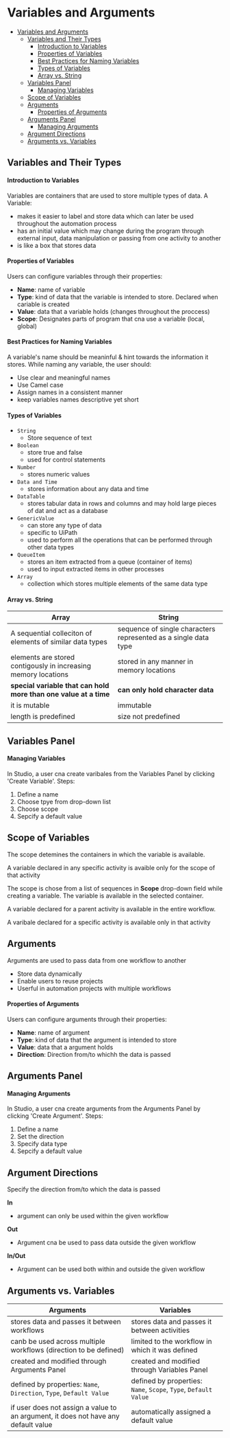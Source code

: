 # Variables and Arguments

<!-- @import "[TOC]" {cmd="toc" depthFrom=1 depthTo=6 orderedList=false} -->

<!-- code_chunk_output -->

- [Variables and Arguments](#variables-and-arguments)
  - [Variables and Their Types](#variables-and-their-types)
      - [Introduction to Variables](#introduction-to-variables)
      - [Properties of Variables](#properties-of-variables)
      - [Best Practices for Naming Variables](#best-practices-for-naming-variables)
      - [Types of Variables](#types-of-variables)
      - [Array vs. String](#array-vs-string)
  - [Variables Panel](#variables-panel)
      - [Managing Variables](#managing-variables)
  - [Scope of Variables](#scope-of-variables)
  - [Arguments](#arguments)
      - [Properties of Arguments](#properties-of-arguments)
  - [Arguments Panel](#arguments-panel)
      - [Managing Arguments](#managing-arguments)
  - [Argument Directions](#argument-directions)
  - [Arguments vs. Variables](#arguments-vs-variables)

<!-- /code_chunk_output -->

## Variables and Their Types
#### Introduction to Variables
Variables are containers that are used to store multiple types of data.
A Variable:
- makes it easier to label and store data which can later be used throughout the automation process
- has an initial value which may change during the program through external input, data manipulation or passing from one activity to another
- is like a box that stores data

#### Properties of Variables
Users can configure variables through their properties:
- **Name**: name of variable
- **Type**: kind of data that the variable is intended to store. Declared when cariable is created
- **Value**: data that a variable holds (changes throughout the proccess)
- **Scope**: Designates parts of program that cna use a variable (local, global)

#### Best Practices for Naming Variables
A variable's name should be meaninful & hint towards the information it stores. While naming any variable, the user should:
- Use clear and meaningful names
- Use Camel case
- Assign names in a consistent manner
- keep variables names descriptive yet short

#### Types of Variables
- `String`
  - Store sequence of text
- `Boolean`
  - store true and false
  - used for control statements
- `Number`
  - stores numeric values
- `Data and Time`
  - stores information about any data and time
- `DataTable`
  - stores tabular data in rows and columns and may hold large pieces of dat and act as a database
- `GenericValue`
  - can store any type of data
  - specific to UiPath
  - used to perform all the operations that can be performed through other data types
- `QueueItem`
  - stores an item extracted from a queue (container of items)
  - used to input extracted items in other processes
- `Array`
  - collection which stores multiple elements of the same data type

#### Array vs. String
|Array | String |
| ---  | ------ |
|A sequential colleciton of elements of similar data types | sequence of single characters represented as a single data type |
| elements are stored contigously in increasing memory locations | stored in any manner in memory locations |
| **special variable that can hold more than one value at a time** | **can only hold character data** |
| it is mutable | immutable |
| length is predefined | size not predefined |

## Variables Panel
#### Managing Variables
In Studio, a user cna create varibales from the Variables Panel by clicking 'Create Variable'. Steps:
1. Define a name
2. Choose tpye from drop-down list
3. Choose scope
4. Sepcify a default value

## Scope of Variables
The scope detemines the containers in which the variable is available.

A variable declared in any specific activity is avaible only for the scope of that activity

The scope is chose from a list of sequences in **Scope** drop-down field while creating a variable. The variable is available in the selected container.

A variable declared for a parent activity is available in the entire workflow.

A varibale declared for a specific activity is available only in that activity
## Arguments
Arguments are used to pass data from one workflow to another
- Store data dynamically
- Enable users to reuse projects
- Userful in automation projects with multiple workflows

#### Properties of Arguments
Users can configure arguments through their properties:
- **Name**: name of argument
- **Type**: kind of data that the argument is intended to store
- **Value**: data that a argument holds
- **Direction**: Direction from/to whichh the data is passed

## Arguments Panel
#### Managing Arguments
In Studio, a user cna create arguments from the Arguments Panel by clicking 'Create Argument'. Steps:
1. Define a name
2. Set the direction
3. Specify data type
4. Sepcify a default value

## Argument Directions
Specify the direction from/to which the data is passed

**In**
- argument can only be used within the given workflow

**Out**
- Argument cna be used to pass data outside the given workflow

**In/Out**
- Argument can be used both within and outside the given workflow
  
## Arguments vs. Variables
| Arguments | Variables |
| --------- | --------- |
|stores data and passes it between workflows | stores data and passes it between activities |
| canb be used across multiple workflows (direction to be defined) | limited to the workflow in which it was defined |
| created and modified through Arguments Panel | created and modified through Variables Panel |
| defined by properties: `Name`, `Direction`, `Type`, `Default Value` | defined by properties: `Name`, `Scope`, `Type`, `Default Value` |
| if user does not assign a value to an argument, it does not have any default value | automatically assigned a default value |

